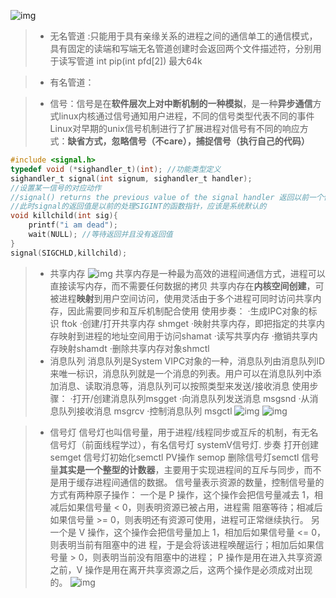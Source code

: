 ![img](https://img2023.cnblogs.com/blog/3076422/202303/3076422-20230301215259432-401394230.png)
>- 无名管道 :只能用于具有亲缘关系的进程之间的通信单工的通信模式，具有固定的读端和写端无名管道创建时会返回两个文件描述符，分别用于读写管道
 int pip(int pfd[2])
 最大64k


>- 有名管道：

>- 信号：信号是在**软件层次上对中断机制的一种模拟**，是一种**异步通信**方式linux内核通过信号通知用户进程，不同的信号类型代表不同的事件Linux对早期的unix信号机制进行了扩展进程对信号有不同的响应方式：**缺省方式，忽略信号（不care），捕捉信号（执行自己的代码）**
```c
#include <signal.h>
typedef void (*sighandler_t)(int); //功能类型定义
sighandler_t signal(int signum, sighandler_t handler);
//设置某一信号的对应动作
//signal() returns the previous value of the signal handler 返回以前一个信号处理的指针,信号处理程序是functh，
//此时signal的返回值是以前的处理SIGINT的函数指针，应该是系统默认的
void killchild(int sig){
	printf("i am dead");
	wait(NULL); //等待返回并且没有返回值
}
signal(SIGCHLD,killchild); 
```
>- 共享内存
![img](https://img2023.cnblogs.com/blog/3076422/202303/3076422-20230302175842438-467178863.png)
共享内存是一种最为高效的进程间通信方式，进程可以直接读写内存，而不需要任何数据的拷贝
共享内存在**内核空间创建**，可被进程**映射**到用户空间访问，使用灵活由于多个进程可同时访问共享内存，因此需要同步和互斥机制配合使用
使用步奏：
·生成IPC对象的标识 ftok
·创建/打开共享内存 shmget
·映射共享内存，即把指定的共享内存映射到进程的地址空间用于访问shamat
·读写共享内存
·撤销共享内存映射shamdt
·删除共享内存对象shmctl
>- 消息队列
消息队列是System VIPC对象的一种，消息队列由消息队列ID来唯一标识，消息队列就是一个消息的列表。用户可以在消息队列中添加消息、读取消息等，消息队列可以按照类型来发送/接收消息
使用步骤：
·打开/创建消息队列msgget
·向消息队列发送消息 msgsnd
·从消息队列接收消息 msgrcv
·控制消息队列 msgctl
![img](https://img2023.cnblogs.com/blog/3076422/202303/3076422-20230302200247397-2132436192.png)
![img](https://img2023.cnblogs.com/blog/3076422/202303/3076422-20230302200520272-1395302839.png)

>- 信号灯
信号灯也叫信号量，用于进程/线程同步或互斥的机制，有无名信号灯（前面线程学过），有名信号灯 systemV信号灯.
步奏
打开创建semget
信号灯初始化semctl
PV操作 semop
删除信号灯semctl
信号量**其实是⼀个整型的计数器**，主要⽤于实现进程间的互斥与同步，⽽不是⽤于缓存进程间通信的数据。
信号量表示资源的数量，控制信号量的⽅式有两种原⼦操作：
⼀个是 P 操作，这个操作会把信号量减去 1，相减后如果信号量 < 0，则表明资源已被占⽤，进程需
阻塞等待；相减后如果信号量 >= 0，则表明还有资源可使⽤，进程可正常继续执⾏。
另⼀个是 V 操作，这个操作会把信号量加上 1，相加后如果信号量 <= 0，则表明当前有阻塞中的进
程，于是会将该进程唤醒运⾏；相加后如果信号量 > 0，则表明当前没有阻塞中的进程；
P 操作是⽤在进⼊共享资源之前，V 操作是⽤在离开共享资源之后，这两个操作是必须成对出现的。
 ![img](https://img2023.cnblogs.com/blog/3076422/202303/3076422-20230302214433645-1695820465.png)



 


